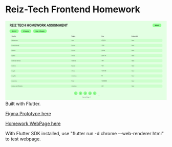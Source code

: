 # Reiz-Tech Frontend Homework
![alt text](https://github.com/jolistic/Reiz-Tech-Front-end-HW/blob/main/FrontEndSS.png?raw=true)
Built with Flutter.

[Figma Prototype here](https://www.figma.com/proto/hcl3iQ80KAOoYX6Nd6TEn2/ReizTech-Homework-Assignment?page-id=0%3A1&node-id=2%3A35&viewport=-625%2C469%2C0.62&scaling=contain&starting-point-node-id=2%3A35)  

[Homework WebPage here](https://www.reiz-tech-homework.web.app)

With Flutter SDK installed, use "flutter run -d chrome --web-renderer html" to test webpage.
